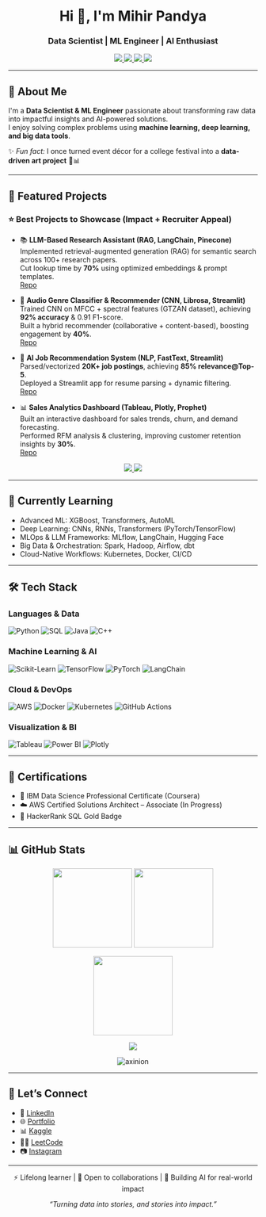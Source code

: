 
<h1 align="center">Hi 👋, I'm Mihir Pandya</h1>
<h3 align="center">Data Scientist | ML Engineer | AI Enthusiast</h3>

<!-- Badges -->
<p align="center">
  <a href="https://mihir-pandya.netlify.app/" target="_blank">
    <img src="https://img.shields.io/badge/Portfolio-%230A66C2.svg?&style=for-the-badge&logo=google-chrome&logoColor=white" />
  </a>
  <a href="https://linkedin.com/in/pandyamihir" target="_blank">
    <img src="https://img.shields.io/badge/LinkedIn-%230A66C2.svg?&style=for-the-badge&logo=linkedin&logoColor=white" />
  </a>
  <a href="https://kaggle.com/depayy" target="_blank">
    <img src="https://img.shields.io/badge/Kaggle-20BEFF.svg?&style=for-the-badge&logo=kaggle&logoColor=white" />
  </a>
  <a href="https://leetcode.com/looophole" target="_blank">
    <img src="https://img.shields.io/badge/LeetCode-FFA116.svg?&style=for-the-badge&logo=leetcode&logoColor=white" />
  </a>
</p>

---

## 🚀 About Me  
I'm a **Data Scientist & ML Engineer** passionate about transforming raw data into impactful insights and AI-powered solutions.  
I enjoy solving complex problems using **machine learning, deep learning, and big data tools**.  

✨ *Fun fact:* I once turned event décor for a college festival into a **data-driven art project** 🎨📊  

---

## 📂 Featured Projects  

### ⭐ Best Projects to Showcase (Impact + Recruiter Appeal)

- 📚 **LLM-Based Research Assistant (RAG, LangChain, Pinecone)**  
  Implemented retrieval-augmented generation (RAG) for semantic search across 100+ research papers.  
  Cut lookup time by **70%** using optimized embeddings & prompt templates.  
  [Repo](https://github.com/Axinion/genai-paper-reader)

- 🎵 **Audio Genre Classifier & Recommender (CNN, Librosa, Streamlit)**  
  Trained CNN on MFCC + spectral features (GTZAN dataset), achieving **92% accuracy** & 0.91 F1-score.  
  Built a hybrid recommender (collaborative + content-based), boosting engagement by **40%**.  
  [Repo](https://github.com/Axinion/music-genre-classification)

- 💼 **AI Job Recommendation System (NLP, FastText, Streamlit)**  
  Parsed/vectorized **20K+ job postings**, achieving **85% relevance@Top-5**.  
  Deployed a Streamlit app for resume parsing + dynamic filtering.  
  [Repo](https://github.com/Axinion/job-recommender)

- 📊 **Sales Analytics Dashboard (Tableau, Plotly, Prophet)**  
  Built an interactive dashboard for sales trends, churn, and demand forecasting.  
  Performed RFM analysis & clustering, improving customer retention insights by **30%**.  
  [Repo](https://github.com/Axinion/Sales-Analytics-Dashboard)

<!-- Repo Cards -->
<p align="center">
  <a href="https://github.com/Axinion/genai-paper-reader">
    <img src="https://github-readme-stats.vercel.app/api/pin/?username=Axinion&repo=genai-paper-reader&theme=tokyonight" />
  </a>
  <a href="https://github.com/Axinion/music-genre-classification">
    <img src="https://github-readme-stats.vercel.app/api/pin/?username=Axinion&repo=music-genre-classification&theme=tokyonight" />
  </a>
</p>

---

## 🌱 Currently Learning  
- Advanced ML: XGBoost, Transformers, AutoML  
- Deep Learning: CNNs, RNNs, Transformers (PyTorch/TensorFlow)  
- MLOps & LLM Frameworks: MLflow, LangChain, Hugging Face  
- Big Data & Orchestration: Spark, Hadoop, Airflow, dbt  
- Cloud-Native Workflows: Kubernetes, Docker, CI/CD  

---

## 🛠️ Tech Stack  

### Languages & Data  
![Python](https://img.shields.io/badge/Python-3776AB?style=for-the-badge&logo=python&logoColor=white) 
![SQL](https://img.shields.io/badge/SQL-003B57?style=for-the-badge&logo=postgresql&logoColor=white) 
![Java](https://img.shields.io/badge/Java-ED8B00?style=for-the-badge&logo=openjdk&logoColor=white) 
![C++](https://img.shields.io/badge/C++-00599C?style=for-the-badge&logo=c%2B%2B&logoColor=white)  

### Machine Learning & AI  
![Scikit-Learn](https://img.shields.io/badge/Scikit--Learn-F7931E?style=for-the-badge&logo=scikit-learn&logoColor=white) 
![TensorFlow](https://img.shields.io/badge/TensorFlow-FF6F00?style=for-the-badge&logo=tensorflow&logoColor=white) 
![PyTorch](https://img.shields.io/badge/PyTorch-EE4C2C?style=for-the-badge&logo=pytorch&logoColor=white) 
![LangChain](https://img.shields.io/badge/LangChain-1C3C3C?style=for-the-badge&logo=chainlink&logoColor=white)  

### Cloud & DevOps  
![AWS](https://img.shields.io/badge/AWS-232F3E?style=for-the-badge&logo=amazon-aws&logoColor=white) 
![Docker](https://img.shields.io/badge/Docker-2496ED?style=for-the-badge&logo=docker&logoColor=white) 
![Kubernetes](https://img.shields.io/badge/Kubernetes-326CE5?style=for-the-badge&logo=kubernetes&logoColor=white) 
![GitHub Actions](https://img.shields.io/badge/GitHub%20Actions-2088FF?style=for-the-badge&logo=github-actions&logoColor=white)  

### Visualization & BI  
![Tableau](https://img.shields.io/badge/Tableau-E97627?style=for-the-badge&logo=tableau&logoColor=white) 
![Power BI](https://img.shields.io/badge/Power%20BI-F2C811?style=for-the-badge&logo=power-bi&logoColor=black) 
![Plotly](https://img.shields.io/badge/Plotly-3F4F75?style=for-the-badge&logo=plotly&logoColor=white)  

---

## 📜 Certifications  
- 🏅 IBM Data Science Professional Certificate (Coursera)  
- ☁️ AWS Certified Solutions Architect – Associate (In Progress)  
- 🥇 HackerRank SQL Gold Badge  

---

## 📊 GitHub Stats  

<p align="center">
  <img src="https://github-readme-stats.vercel.app/api?username=axinion&show_icons=true&theme=tokyonight" height="160"/>
  <img src="https://github-readme-stats.vercel.app/api/top-langs/?username=axinion&layout=compact&theme=tokyonight" height="160"/>
</p>

<p align="center">
  <img src="https://github-readme-streak-stats.herokuapp.com/?user=axinion&theme=tokyonight" height="160"/>
</p>

<!-- Activity Graph -->
<p align="center">
  <img src="https://github-readme-activity-graph.vercel.app/graph?username=axinion&theme=tokyo-night&hide_border=true" />
</p>

<!-- Profile Views -->
<p align="center">
  <img src="https://komarev.com/ghpvc/?username=axinion&label=Profile%20views&color=0e75b6&style=flat" alt="axinion" />
</p>

---

## 🤝 Let’s Connect  
- 💼 [LinkedIn](https://linkedin.com/in/pandyamihir)  
- 🌐 [Portfolio](https://mihir-pandya.netlify.app/)  
- 📊 [Kaggle](https://kaggle.com/depayy)  
- 🧑‍💻 [LeetCode](https://leetcode.com/looophole)  
- 📷 [Instagram](https://instagram.com/mi.hi.r_p)  

---

<p align="center">
  ⚡ Lifelong learner | 🚀 Open to collaborations | 🎯 Building AI for real-world impact  
</p>

<p align="center">
  <i>“Turning data into stories, and stories into impact.”</i>
</p>

